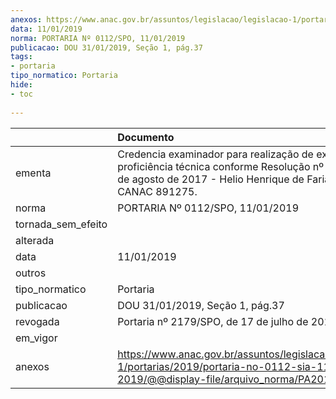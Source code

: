 ```yaml
---
anexos: https://www.anac.gov.br/assuntos/legislacao/legislacao-1/portarias/2019/portaria-no-0112-sia-11-01-2019/@@display-file/arquivo_norma/PA2019-0112.pdf
data: 11/01/2019
norma: PORTARIA Nº 0112/SPO, 11/01/2019
publicacao: DOU 31/01/2019, Seção 1, pág.37
tags:
- portaria
tipo_normatico: Portaria
hide: 
- toc 
 
---
```


|                    | Documento                                                                                                                                                                 |
|:-------------------|:--------------------------------------------------------------------------------------------------------------------------------------------------------------------------|
| ementa             | Credencia examinador para realização de exames de proficiência técnica conforme Resolução nº 444, de 24 de agosto de 2017 - Helio Henrique de Faria Junior, CANAC 891275. |
| norma              | PORTARIA Nº 0112/SPO, 11/01/2019                                                                                                                                          |
| tornada_sem_efeito |                                                                                                                                                                           |
| alterada           |                                                                                                                                                                           |
| data               | 11/01/2019                                                                                                                                                                |
| outros             |                                                                                                                                                                           |
| tipo_normatico     | Portaria                                                                                                                                                                  |
| publicacao         | DOU 31/01/2019, Seção 1, pág.37                                                                                                                                           |
| revogada           | Portaria nº 2179/SPO, de 17 de julho de 2019.                                                                                                                             |
| em_vigor           |                                                                                                                                                                           |
| anexos             | https://www.anac.gov.br/assuntos/legislacao/legislacao-1/portarias/2019/portaria-no-0112-sia-11-01-2019/@@display-file/arquivo_norma/PA2019-0112.pdf                      |